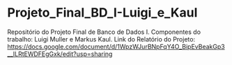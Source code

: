# Projeto_Final_BD_I-Luigi_e_Kaul
Repositório do Projeto Final de Banco de Dados I. Componentes do trabalho: Luigi Muller e Markus Kaul.
Link do Relatório do Projeto: https://docs.google.com/document/d/1WpzWJurBNpFqY4O_BipEvBeakGp3__ILRtEWDFEgGxk/edit?usp=sharing
